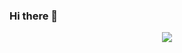### Hi there 👋
<div align="center"> <img src="https://raw.githubusercontent.com/nikunjk9/nikunjk9/main/MakeyourREADME.PNG"> </div>
<!--
**nikunjk9/nikunjk9** is a ✨ _special_ ✨ repository because its `README.md` (this file) appears on your GitHub profile.

Here are some ideas to get you started:

- 🔭 I’m currently working on ...
- 🌱 I’m currently learning ...
- 👯 I’m looking to collaborate on ...
- 🤔 I’m looking for help with ...
- 💬 Ask me about ...
- 📫 How to reach me: ...
- 😄 Pronouns: ...
- ⚡ Fun fact: ...
-->
